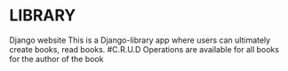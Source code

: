 # LIBRARY
Django website
This is a Django-library app where users 
can ultimately create books, read books.
#C.R.U.D Operations are available for all books for the author of the book